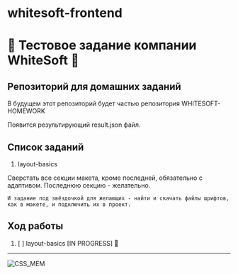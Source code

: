 # whitesoft-frontend

# :japanese_goblin: Тестовое задание компании WhiteSoft :japanese_goblin:

## Репозиторий для домашних заданий

В будущем этот репозиторий будет частью репозитория WHITESOFT-HOMEWORK

Появится результирующий result.json файл.

## Список заданий

1.  layout-basics

Сверстать все секции макета, кроме последней, обязательно с адаптивом. Последнюю секцию - желательно.

```
И задание под звёздочкой для желающих - найти и скачать файлы шрифтов, как в макете, и подключить их в проект.
```

## Ход работы

1. [ ] layout-basics [IN PROGRESS] :ghost:

---

<!-- ![PIXEL_ROBOT](https://media0.giphy.com/media/3oKIPilY2t6gRNnhFm/giphy.gif?cid=790b7611ce776bb15cbd5b28415498ee4f3d7a974451d456&rid=giphy.gif&ct=g) -->

<!-- ![PIXEL_JAPAN](https://media2.giphy.com/media/cEPawPL8QUrxGSX8VC/giphy.gif?cid=790b76111de2c44744d78fdc1c98931bacd7a7802c3ce0d3&rid=giphy.gif&ct=g) -->

![CSS_MEM](https://media0.giphy.com/media/yYSSBtDgbbRzq/giphy.gif?cid=790b7611de1039489b5bb5cc8f570b2316fedef26678e512&rid=giphy.gif&ct=g)
